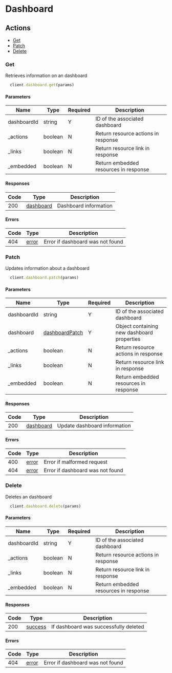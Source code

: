 # Dashboard

## Actions

*   [Get](#get)
*   [Patch](#patch)
*   [Delete](#delete)

### Get

Retrieves information on an dashboard

```ruby
  client.dashboard.get(params)
```

#### Parameters

| Name | Type | Required | Description |
| ---- | ---- | -------- | ----------- |
| dashboardId | string | Y | ID of the associated dashboard |
| _actions | boolean | N | Return resource actions in response |
| _links | boolean | N | Return resource link in response |
| _embedded | boolean | N | Return embedded resources in response |

#### Responses

| Code | Type | Description |
| ---- | ---- | ----------- |
| 200 | [dashboard](_schemas.md#dashboard) | Dashboard information |

#### Errors

| Code | Type | Description |
| ---- | ---- | ----------- |
| 404 | [error](_schemas.md#error) | Error if dashboard was not found |

### Patch

Updates information about a dashboard

```ruby
  client.dashboard.patch(params)
```

#### Parameters

| Name | Type | Required | Description |
| ---- | ---- | -------- | ----------- |
| dashboardId | string | Y | ID of the associated dashboard |
| dashboard | [dashboardPatch](_schemas.md#dashboardpatch) | Y | Object containing new dashboard properties |
| _actions | boolean | N | Return resource actions in response |
| _links | boolean | N | Return resource link in response |
| _embedded | boolean | N | Return embedded resources in response |

#### Responses

| Code | Type | Description |
| ---- | ---- | ----------- |
| 200 | [dashboard](_schemas.md#dashboard) | Update dashboard information |

#### Errors

| Code | Type | Description |
| ---- | ---- | ----------- |
| 400 | [error](_schemas.md#error) | Error if malformed request |
| 404 | [error](_schemas.md#error) | Error if dashboard was not found |

### Delete

Deletes an dashboard

```ruby
  client.dashboard.delete(params)
```

#### Parameters

| Name | Type | Required | Description |
| ---- | ---- | -------- | ----------- |
| dashboardId | string | Y | ID of the associated dashboard |
| _actions | boolean | N | Return resource actions in response |
| _links | boolean | N | Return resource link in response |
| _embedded | boolean | N | Return embedded resources in response |

#### Responses

| Code | Type | Description |
| ---- | ---- | ----------- |
| 200 | [success](_schemas.md#success) | If dashboard was successfully deleted |

#### Errors

| Code | Type | Description |
| ---- | ---- | ----------- |
| 404 | [error](_schemas.md#error) | Error if dashboard was not found |
